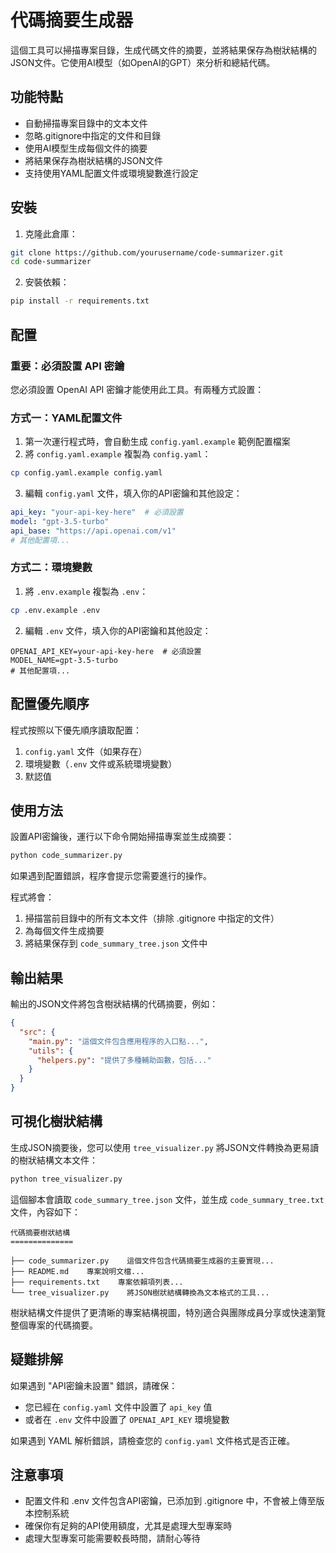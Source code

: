 # 代碼摘要生成器

這個工具可以掃描專案目錄，生成代碼文件的摘要，並將結果保存為樹狀結構的JSON文件。它使用AI模型（如OpenAI的GPT）來分析和總結代碼。

## 功能特點

- 自動掃描專案目錄中的文本文件
- 忽略.gitignore中指定的文件和目錄
- 使用AI模型生成每個文件的摘要
- 將結果保存為樹狀結構的JSON文件
- 支持使用YAML配置文件或環境變數進行設定

## 安裝

1. 克隆此倉庫：

```bash
git clone https://github.com/yourusername/code-summarizer.git
cd code-summarizer
```

2. 安裝依賴：

```bash
pip install -r requirements.txt
```

## 配置

### 重要：必須設置 API 密鑰

您必須設置 OpenAI API 密鑰才能使用此工具。有兩種方式設置：

### 方式一：YAML配置文件

1. 第一次運行程式時，會自動生成 `config.yaml.example` 範例配置檔案
2. 將 `config.yaml.example` 複製為 `config.yaml`：

```bash
cp config.yaml.example config.yaml
```

3. 編輯 `config.yaml` 文件，填入你的API密鑰和其他設定：

```yaml
api_key: "your-api-key-here"  # 必須設置
model: "gpt-3.5-turbo"
api_base: "https://api.openai.com/v1"
# 其他配置項...
```

### 方式二：環境變數

1. 將 `.env.example` 複製為 `.env`：

```bash
cp .env.example .env
```

2. 編輯 `.env` 文件，填入你的API密鑰和其他設定：

```
OPENAI_API_KEY=your-api-key-here  # 必須設置
MODEL_NAME=gpt-3.5-turbo
# 其他配置項...
```

## 配置優先順序

程式按照以下優先順序讀取配置：
1. `config.yaml` 文件（如果存在）
2. 環境變數（`.env` 文件或系統環境變數）
3. 默認值

## 使用方法

設置API密鑰後，運行以下命令開始掃描專案並生成摘要：

```bash
python code_summarizer.py
```

如果遇到配置錯誤，程序會提示您需要進行的操作。

程式將會：
1. 掃描當前目錄中的所有文本文件（排除 .gitignore 中指定的文件）
2. 為每個文件生成摘要
3. 將結果保存到 `code_summary_tree.json` 文件中

## 輸出結果

輸出的JSON文件將包含樹狀結構的代碼摘要，例如：

```json
{
  "src": {
    "main.py": "這個文件包含應用程序的入口點...",
    "utils": {
      "helpers.py": "提供了多種輔助函數，包括..."
    }
  }
}
```

## 可視化樹狀結構

生成JSON摘要後，您可以使用 `tree_visualizer.py` 將JSON文件轉換為更易讀的樹狀結構文本文件：

```bash
python tree_visualizer.py
```

這個腳本會讀取 `code_summary_tree.json` 文件，並生成 `code_summary_tree.txt` 文件，內容如下：

```
代碼摘要樹狀結構
==============

├── code_summarizer.py    這個文件包含代碼摘要生成器的主要實現...
├── README.md    專案說明文檔...
├── requirements.txt    專案依賴項列表...
└── tree_visualizer.py    將JSON樹狀結構轉換為文本格式的工具...
```

樹狀結構文件提供了更清晰的專案結構視圖，特別適合與團隊成員分享或快速瀏覽整個專案的代碼摘要。

## 疑難排解

如果遇到 "API密鑰未設置" 錯誤，請確保：
- 您已經在 `config.yaml` 文件中設置了 `api_key` 值
- 或者在 `.env` 文件中設置了 `OPENAI_API_KEY` 環境變數

如果遇到 YAML 解析錯誤，請檢查您的 `config.yaml` 文件格式是否正確。

## 注意事項

- 配置文件和 .env 文件包含API密鑰，已添加到 .gitignore 中，不會被上傳至版本控制系統
- 確保你有足夠的API使用額度，尤其是處理大型專案時
- 處理大型專案可能需要較長時間，請耐心等待 